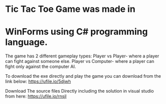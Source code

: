 # Tic Tac Toe Game was made in 
# WinForms using C# programming language.
The game has 2 different gameplay types:
Player vs Player- where a player can fight against someone else.
Player vs Computer- where a player can fight only against the computer AI.

To download the exe directly and play the game you can download from the link below:
https://ufile.io/5djwh

Download The source files Directly including the solution in visual studio from here:
https://ufile.io/rnsjl

